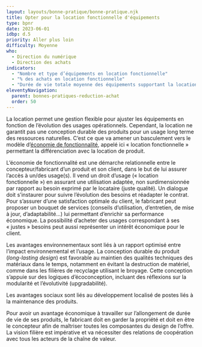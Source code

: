 ```yaml
---
layout: layouts/bonne-pratique/bonne-pratique.njk
title: Opter pour la location fonctionnelle d'équipements
type: bpnr
date: 2023-06-01
idbp: d.5
priority: Aller plus loin
difficulty: Moyenne
who:
  - Direction du numérique
  - Direction des achats
indicators:
  - "Nombre et type d’équipements en location fonctionnelle"
  - "% des achats en location fonctionnelle"
  - "Durée de vie totale moyenne des équipements supportant la location fonctionnelle (indicateur à demander au prestataire)"
eleventyNavigation:
  parent: bonnes-pratiques-reduction-achat
  order: 50
---
```


La location permet une gestion flexible pour ajuster les équipements en fonction de l’évolution des usages opérationnels. Cependant, la location ne garantit pas une conception durable des produits pour un usage long terme des ressources naturelles. C’est ce que va amener un basculement vers le modèle d’[économie de fonctionnalité](https://fr.wikipedia.org/wiki/%C3%89conomie_de_fonctionnalit%C3%A9), appelé ici « location fonctionnelle » permettant la différenciation avec la location de produit.

L’économie de fonctionnalité est une démarche relationnelle entre le concepteur/fabricant d’un produit et son client, dans le but de lui assurer l’accès à un/des usage(s). Il vend un droit d’usage (« location fonctionnelle ») en assurant une utilisation adaptée, non surdimensionnée par rapport au besoin exprimé par le locataire (juste qualité). Un dialogue doit s’instaurer pour suivre l’évolution des besoins et réadapter le contrat. Pour s’assurer d’une satisfaction optimale du client, le fabricant peut proposer un bouquet de services (conseils d’utilisation, d’entretien, de mise à jour, d’adaptabilité...) lui permettant d’enrichir sa performance économique. La possibilité d’acheter des usages correspondant à ses « justes » besoins peut aussi représenter un intérêt économique pour le client. 

Les avantages environnementaux sont liés à un rapport optimisé entre l’impact environnemental et l’usage. La conception durable du produit (_long-lasting design_) est favorable au maintien des qualités techniques des matériaux dans le temps, notamment en évitant la destruction de matériel, comme dans les filières de recyclage utilisant le broyage. Cette conception s’appuie sur des logiques d’écoconception, incluant des réflexions sur la modularité et l’évolutivité (upgradabilité).

Les avantages sociaux sont liés au développement localisé de postes liés à la maintenance des produits.

Pour avoir un avantage économique à travailler sur l’allongement de durée de vie de ses produits, le fabricant doit en garder la propriété et doit en être le concepteur afin de maîtriser toutes les composantes du design de l’offre. La vision filière est impérative et va nécessiter des relations de coopération avec tous les acteurs de la chaîne de valeur.
